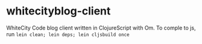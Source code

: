 # whitecityblog-client
WhiteCity Code blog client written in ClojureScript with Om. To comple to js, run `lein clean; lein deps; lein cljsbuild once`
